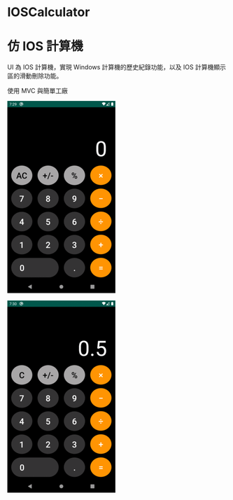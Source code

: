 # IOSCalculator

# 仿 IOS 計算機

UI 為 IOS 計算機，實現 Windows 計算機的歷史紀錄功能，以及 IOS 計算機顯示區的滑動刪除功能。

使用 MVC 與簡單工廠

![image](https://github.com/King-of-Ryouki/IosStyleCalculator/blob/master/%E8%A8%88%E7%AE%97.gif)

![image](https://github.com/King-of-Ryouki/IosStyleCalculator/blob/master/%E5%88%AA%E9%99%A4.gif)
